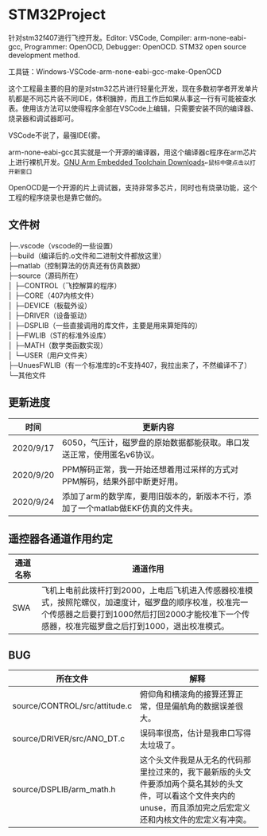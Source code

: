 # STM32Project
针对stm32f407进行飞控开发。Editor: VSCode, Compiler: arm-none-eabi-gcc, Programmer: OpenOCD, Debugger: OpenOCD. STM32 open source development method.

工具链：Windows-VSCode-arm-none-eabi-gcc-make-OpenOCD

这个工程最主要的目的是对stm32芯片进行轻量化开发，现在多数初学者开发单片机都是不同芯片装不同IDE，体积臃肿，而且工作后如果从事这一行有可能被查水表。使用该方法可以使得程序全部在VSCode上编辑，只需要安装不同的编译器、烧录器和调试器即可。

VSCode不说了，最强IDE(雾。

arm-none-eabi-gcc其实就是一个开源的编译器，用这个编译器c程序在arm芯片上进行裸机开发。[GNU Arm Embedded Toolchain Downloads](https://developer.arm.com/tools-and-software/open-source-software/developer-tools/gnu-toolchain/gnu-rm/downloads)`←鼠标中键点击以打开新窗口`

OpenOCD是一个开源的片上调试器，支持非常多芯片，同时也有烧录功能，这个工程的程序烧录也是靠它做的。

## 文件树
├─.vscode（vscode的一些设置）  
├─build（编译后的.o文件和二进制文件都放这里）  
├─matlab（控制算法的仿真还有仿真数据）  
├─source（源码所在）  
│  ├─CONTROL（飞控解算的程序）   
│  ├─CORE（407内核文件）  
│  ├─DEVICE（板载外设）  
│  ├─DRIVER（设备驱动）  
│  ├─DSPLIB（一些直接调用的库文件，主要是用来算矩阵的）  
│  ├─FWLIB（ST的标准外设库）  
│  ├─MATH（数学类函数实现）  
│  └─USER（用户文件夹）  
├─UnuesFWLIB（有一个标准库的c不支持407，我拉出来了，不然编译不了）  
└─其他文件

## 更新进度
|时间|更新内容|
|-|-|
|2020/9/17|6050，气压计，磁罗盘的原始数据都能获取。串口发送正常，使用匿名v6协议。|
|2020/9/20|PPM解码正常，我一开始还想着用过采样的方式对PPM解码，结果外部中断更好用。|
|2020/9/24|添加了arm的数学库，要用旧版本的，新版本不行，添加了一个matlab做EKF仿真的文件夹。|

## 遥控器各通道作用约定
|通道名称|通道作用|
|-|-|
|SWA|飞机上电前此拨杆打到2000，上电后飞机进入传感器校准模式，按照陀螺仪，加速度计，磁罗盘的顺序校准，校准完一个传感器之后要打到1000然后打回2000才能校准下一个传感器，校准完磁罗盘之后打到1000，退出校准模式。|

## BUG
|所在文件|解释|
|-|-|
|source/CONTROL/src/attitude.c|俯仰角和横滚角的接算还算正常，但是偏航角的数据误差很大。|
|source/DRIVER/src/ANO_DT.c|误码率很高，估计是我串口写得太垃圾了。|
|source/DSPLIB/arm_math.h|这个头文件我是从无名的代码那里拉过来的，我下最新版的头文件要添加两个莫名其妙的头文件，可以看这个文件夹内的unuse，而且添加完之后宏定义还和内核文件的宏定义有冲突。|